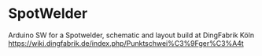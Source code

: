 # SpotWelder
Arduino SW for a Spotwelder, schematic and layout
build at DingFabrik Köln
https://wiki.dingfabrik.de/index.php/Punktschwei%C3%9Fger%C3%A4t
